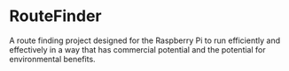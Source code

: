 RouteFinder
===========

A route finding project designed for the Raspberry Pi to run efficiently and effectively in a way that has commercial potential and the potential for environmental benefits.
